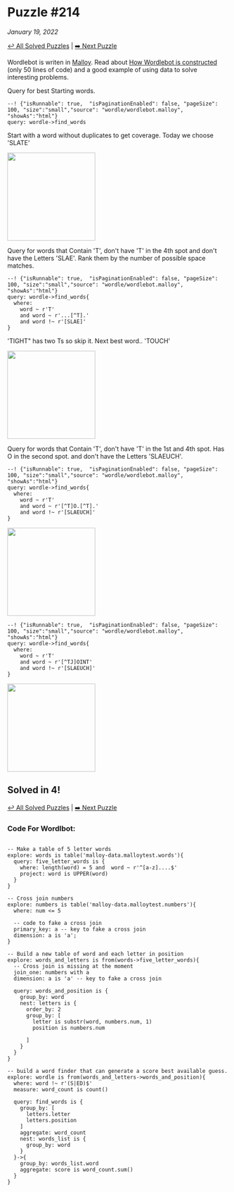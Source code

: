# Puzzle #214
_January 19, 2022_

[↩️ All Solved Puzzles](wordle5.md)   |   [➡️ Next Puzzle](wordle215.md)

Wordlebot is writen in [Malloy](https://github.com/looker-open-source/malloy/). Read about [How Wordlebot is constructed](wordle.md) (only 50 lines of code) and a good example of using data to solve interesting problems.

Query for best Starting words.

```malloy
--! {"isRunnable": true,  "isPaginationEnabled": false, "pageSize": 100, "size":"small","source": "wordle/wordlebot.malloy", "showAs":"html"}
query: wordle->find_words
```

Start with a word without duplicates to get coverage.  Today we choose 'SLATE'

<img src="/malloy/img/wordle214a.png" style="width: 200px">

Query for words that Contain 'T', don't have 'T' in the 4th spot and don't have the Letters 'SLAE'. Rank them by the number
of possible space matches.

```malloy
--! {"isRunnable": true,  "isPaginationEnabled": false, "pageSize": 100, "size":"small","source": "wordle/wordlebot.malloy", "showAs":"html"}
query: wordle->find_words{
  where:
    word ~ r'T'
    and word ~ r'...[^T].'
    and word !~ r'[SLAE]'
}
```

'TIGHT" has two Ts so skip it. Next best word..  'TOUCH'

<img src="/malloy/img/wordle214b.png" style="width: 200px">

Query for words that Contain 'T', don't have 'T' in the 1st and 4th spot.  Has O in the second spot.  and don't have the Letters 'SLAEUCH'.

```malloy
--! {"isRunnable": true,  "isPaginationEnabled": false, "pageSize": 100, "size":"small","source": "wordle/wordlebot.malloy", "showAs":"html"}
query: wordle->find_words{
  where:
    word ~ r'T'
    and word ~ r'[^T]O.[^T].'
    and word !~ r'[SLAEUCH]'
}
```

<img src="/malloy/img/wordle214c.png" style="width: 200px">

```malloy
--! {"isRunnable": true,  "isPaginationEnabled": false, "pageSize": 100, "size":"small","source": "wordle/wordlebot.malloy", "showAs":"html"}
query: wordle->find_words{
  where:
    word ~ r'T'
    and word ~ r'[^TJ]OINT'
    and word !~ r'[SLAEUCH]'
}
```

<img src="/malloy/img/wordle214d.png" style="width: 200px">



## Solved in 4!

[↩️ All Solved Puzzles](wordle5.md)   |  [➡️ Next Puzzle](wordle215.md)

### Code For Wordlbot:

```malloy

-- Make a table of 5 letter words
explore: words is table('malloy-data.malloytest.words'){
  query: five_letter_words is {
    where: length(word) = 5 and  word ~ r'^[a-z]....$'
    project: word is UPPER(word)
  }
}

-- Cross join numbers
explore: numbers is table('malloy-data.malloytest.numbers'){
  where: num <= 5

  -- code to fake a cross join
  primary_key: a -- key to fake a cross join
  dimension: a is 'a';
}

-- Build a new table of word and each letter in position
explore: words_and_letters is from(words->five_letter_words){
  -- Cross join is missing at the moment
  join_one: numbers with a
  dimension: a is 'a' -- key to fake a cross join

  query: words_and_position is {
    group_by: word
    nest: letters is {
      order_by: 2
      group_by: [
        letter is substr(word, numbers.num, 1)
        position is numbers.num

      ]
    }
  }
}

-- build a word finder that can generate a score best available guess.
explore: wordle is from(words_and_letters->words_and_position){
  where: word !~ r'(S|ED)$'
  measure: word_count is count()

  query: find_words is {
    group_by: [
      letters.letter
      letters.position
    ]
    aggregate: word_count
    nest: words_list is {
      group_by: word
    }
  }->{
    group_by: words_list.word
    aggregate: score is word_count.sum()
  }
}
```
